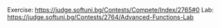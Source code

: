 ﻿Exercise: https://judge.softuni.bg/Contests/Compete/Index/2765#0
Lab: https://judge.softuni.bg/Contests/2764/Advanced-Functions-Lab